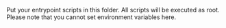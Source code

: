 Put your entrypoint scripts in this folder.
All scripts will be executed as root.
Please note that you cannot set environment variables here.
